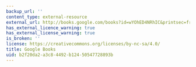 ```yaml
---
backup_url: ''
content_type: external-resource
external_url: http://books.google.com/books?id=wYOhED4NRhIC&printsec=frontcover
has_external_licence_warning: true
has_external_license_warning: true
is_broken: ''
license: https://creativecommons.org/licenses/by-nc-sa/4.0/
title: Google Books
uid: b2f20da2-a3c8-4492-b124-50547728893b
---
```

